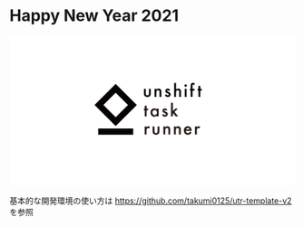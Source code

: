 Happy New Year 2021
===============================

![Happy New year 2021 by unshift](https://github.com/takumi0125/happyNewYear2021/blob/master/src/assets/img/ogp.png)

基本的な開発環境の使い方は
https://github.com/takumi0125/utr-template-v2
を参照